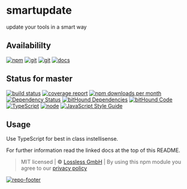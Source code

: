 # smartupdate

update your tools in a smart way

## Availabililty

[![npm](https://pushrocks.gitlab.io/assets/repo-button-npm.svg)](https://www.npmjs.com/package/smartupdate)
[![git](https://pushrocks.gitlab.io/assets/repo-button-git.svg)](https://GitLab.com/pushrocks/smartupdate)
[![git](https://pushrocks.gitlab.io/assets/repo-button-mirror.svg)](https://github.com/pushrocks/smartupdate)
[![docs](https://pushrocks.gitlab.io/assets/repo-button-docs.svg)](https://pushrocks.gitlab.io/smartupdate/)

## Status for master

[![build status](https://GitLab.com/pushrocks/smartupdate/badges/master/build.svg)](https://GitLab.com/pushrocks/smartupdate/commits/master)
[![coverage report](https://GitLab.com/pushrocks/smartupdate/badges/master/coverage.svg)](https://GitLab.com/pushrocks/smartupdate/commits/master)
[![npm downloads per month](https://img.shields.io/npm/dm/smartupdate.svg)](https://www.npmjs.com/package/smartupdate)
[![Dependency Status](https://david-dm.org/pushrocks/smartupdate.svg)](https://david-dm.org/pushrocks/smartupdate)
[![bitHound Dependencies](https://www.bithound.io/github/pushrocks/smartupdate/badges/dependencies.svg)](https://www.bithound.io/github/pushrocks/smartupdate/master/dependencies/npm)
[![bitHound Code](https://www.bithound.io/github/pushrocks/smartupdate/badges/code.svg)](https://www.bithound.io/github/pushrocks/smartupdate)
[![TypeScript](https://img.shields.io/badge/TypeScript-2.x-blue.svg)](https://nodejs.org/dist/latest-v6.x/docs/api/)
[![node](https://img.shields.io/badge/node->=%206.x.x-blue.svg)](https://nodejs.org/dist/latest-v6.x/docs/api/)
[![JavaScript Style Guide](https://img.shields.io/badge/code%20style-standard-brightgreen.svg)](http://standardjs.com/)

## Usage

Use TypeScript for best in class instellisense.

For further information read the linked docs at the top of this README.

> MIT licensed | **&copy;** [Lossless GmbH](https://lossless.gmbh)
> | By using this npm module you agree to our [privacy policy](https://lossless.gmbH/privacy.html)

[![repo-footer](https://pushrocks.gitlab.io/assets/repo-footer.svg)](https://push.rocks)
